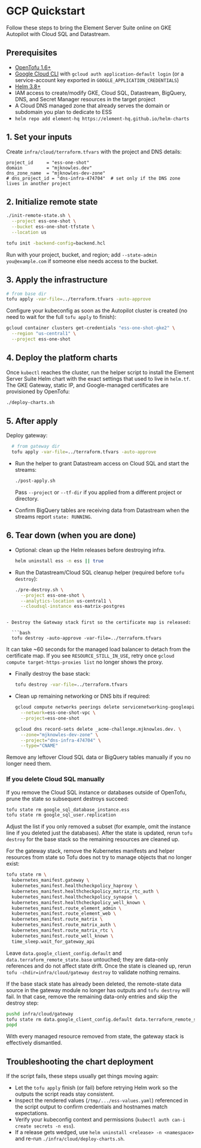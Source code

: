 # GCP Quickstart

Follow these steps to bring the Element Server Suite online on GKE Autopilot with Cloud SQL and Datastream.

## Prerequisites

- [OpenTofu 1.6+](https://opentofu.org/)
- [Google Cloud CLI](https://cloud.google.com/sdk/docs/install) with `gcloud auth application-default login` (or a service-account key exported in `GOOGLE_APPLICATION_CREDENTIALS`)
- [Helm 3.8+](https://helm.sh/)
- IAM access to create/modify GKE, Cloud SQL, Datastream, BigQuery, DNS, and Secret Manager resources in the target project
- A Cloud DNS managed zone that already serves the domain or subdomain you plan to dedicate to ESS
- `helm repo add element-hq https://element-hq.github.io/helm-charts`

## 1. Set your inputs

Create `infra/cloud/terraform.tfvars` with the project and DNS details:

```hcl
project_id     = "ess-one-shot"
domain         = "mjknowles.dev"
dns_zone_name  = "mjknowles-dev-zone"
# dns_project_id = "dns-infra-474704"  # set only if the DNS zone lives in another project
```

## 2. Initialize remote state

```bash
./init-remote-state.sh \
  --project ess-one-shot \
  --bucket ess-one-shot-tfstate \
  --location us

tofu init -backend-config=backend.hcl
```

Run with your project, bucket, and region; add `--state-admin you@example.com` if someone else needs access to the bucket.

## 3. Apply the infrastructure

```bash
# from base dir
tofu apply -var-file=../terraform.tfvars -auto-approve

```

Configure your kubeconfig as soon as the Autopilot cluster is created (no need to wait for the full `tofu apply` to finish):

```bash
gcloud container clusters get-credentials "ess-one-shot-gke2" \
  --region "us-central1" \
  --project ess-one-shot
```

## 4. Deploy the platform charts

Once `kubectl` reaches the cluster, run the helper script to install the Element Server Suite Helm chart with the exact settings that used to live in `helm.tf`. The GKE Gateway, static IP, and Google-managed certificates are provisioned by OpenTofu:

```bash
./deploy-charts.sh
```

## 5. After apply

Deploy gateway:

```bash
  # from gateway dir
  tofu apply -var-file=../terraform.tfvars -auto-approve
```

- Run the helper to grant Datastream access on Cloud SQL and start the streams:

  ```bash
  ./post-apply.sh
  ```

  Pass `--project` or `--tf-dir` if you applied from a different project or directory.

- Confirm BigQuery tables are receiving data from Datastream when the streams report `state: RUNNING`.

## 6. Tear down (when you are done)

- Optional: clean up the Helm releases before destroying infra.

  ```bash
  helm uninstall ess -n ess || true
  ```

- Run the Datastream/Cloud SQL cleanup helper (required before `tofu destroy`):

  ```bash
  ./pre-destroy.sh \
    --project ess-one-shot \
    --analytics-location us-central1 \
    --cloudsql-instance ess-matrix-postgres
```

- Destroy the Gateway stack first so the certificate map is released:

  ```bash
  tofu destroy -auto-approve -var-file=../terraform.tfvars
  ```

  It can take ~60 seconds for the managed load balancer to detach from the certificate map. If you see `RESOURCE_STILL_IN_USE`, retry once `gcloud compute target-https-proxies list` no longer shows the proxy.

- Finally destroy the base stack:

  ```bash
  tofu destroy -var-file=../terraform.tfvars
  ```

- Clean up remaining networking or DNS bits if required:

  ```bash
  gcloud compute networks peerings delete servicenetworking-googleapis-com \
    --network=ess-one-shot-vpc \
    --project=ess-one-shot

  gcloud dns record-sets delete _acme-challenge.mjknowles.dev. \
    --zone="mjknowles-dev-zone" \
    --project="dns-infra-474704" \
    --type="CNAME"
  ```

Remove any leftover Cloud SQL data or BigQuery tables manually if you no longer need them.

### If you delete Cloud SQL manually

If you remove the Cloud SQL instance or databases outside of OpenTofu, prune the state so subsequent destroys succeed:

```bash
tofu state rm google_sql_database_instance.ess
tofu state rm google_sql_user.replication
```

Adjust the list if you only removed a subset (for example, omit the instance line if you deleted just the databases). After the state is updated, rerun `tofu destroy` for the base stack so the remaining resources are cleaned up.

For the gateway stack, remove the Kubernetes manifests and helper resources from state so Tofu does not try to manage objects that no longer exist:

```bash
tofu state rm \
  kubernetes_manifest.gateway \
  kubernetes_manifest.healthcheckpolicy_haproxy \
  kubernetes_manifest.healthcheckpolicy_matrix_rtc_auth \
  kubernetes_manifest.healthcheckpolicy_synapse \
  kubernetes_manifest.healthcheckpolicy_well_known \
  kubernetes_manifest.route_element_admin \
  kubernetes_manifest.route_element_web \
  kubernetes_manifest.route_matrix \
  kubernetes_manifest.route_matrix_auth \
  kubernetes_manifest.route_matrix_rtc \
  kubernetes_manifest.route_well_known \
  time_sleep.wait_for_gateway_api
```

Leave `data.google_client_config.default` and `data.terraform_remote_state.base` untouched; they are data-only references and do not affect state drift. Once the state is cleaned up, rerun `tofu -chdir=infra/cloud/gateway destroy` to validate nothing remains.

If the base stack state has already been deleted, the remote-state data source in the gateway module no longer has outputs and `tofu destroy` will fail. In that case, remove the remaining data-only entries and skip the destroy step:

```bash
pushd infra/cloud/gateway
tofu state rm data.google_client_config.default data.terraform_remote_state.base || true
popd
```

With every managed resource removed from state, the gateway stack is effectively dismantled.

## Troubleshooting the chart deployment

If the script fails, these steps usually get things moving again:

- Let the `tofu apply` finish (or fail) before retrying Helm work so the outputs the script reads stay consistent.
- Inspect the rendered values (`/tmp/.../ess-values.yaml`) referenced in the script output to confirm credentials and hostnames match expectations.
- Verify your kubeconfig context and permissions (`kubectl auth can-i create secrets -n ess`).
- If a release gets wedged, use `helm uninstall <release> -n <namespace>` and re-run `./infra/cloud/deploy-charts.sh`.
